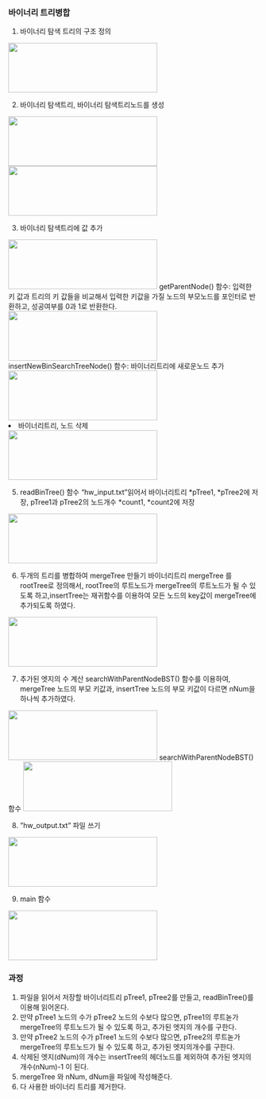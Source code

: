 ### 바이너리 트리병합
1. 바이너리 탐색 트리의 구조 정의
<img src="https://user-images.githubusercontent.com/67528774/203710246-bd129c92-cba6-411c-bd8a-4c6595eed05c.png" width="300" height="100"/>

2. 바이너리 탐색트리, 바이너리 탐색트리노드를 생성
<image src="https://user-images.githubusercontent.com/67528774/203710266-0783303c-6d15-4411-97e2-dcc83dcbc380.png" width="300" height="100"/>
<img src="https://user-images.githubusercontent.com/67528774/203710289-7e6f00d0-de9a-485b-90bc-b363837feb1c.png" width="300" height="100"/>

3. 바이너리 탐색트리에 값 추가
<img src="https://user-images.githubusercontent.com/67528774/203710310-ec0ff48f-1f80-4738-a752-c9e7199ee2e2.png" width="300" height="100"/>
getParentNode() 함수: 입력한 키 값과 트리의 키 값들을 비교해서 입력한 키값을 가질 노드의 부모노드를 포인터로 반환하고, 성공여부를 0과 1로 반환한다.
<img src="https://user-images.githubusercontent.com/67528774/203710333-d18263e6-db1f-474d-824a-da757fd08753.png" width="300" height="100"/>
insertNewBinSearchTreeNode() 함수: 바이너리트리에 새로운노드 추가
<img src="https://user-images.githubusercontent.com/67528774/203710347-1bb2ff9b-a9ac-4355-abf4-698f5096512f.png" width="300" height="100"/)

4. 바이너리트리, 노드 삭제
<img src="https://user-images.githubusercontent.com/67528774/203710376-ac89fa07-f194-4261-b9b4-350528510c0e.png" width="300" height="100"/>

5. readBinTree() 함수
“hw_input.txt”읽어서 바이너리트리 *pTree1, *pTree2에 저장, pTree1과 pTree2의 노드개수 *count1, *count2에 저장
<img src="https://user-images.githubusercontent.com/67528774/203710399-b211c59f-7977-4487-968e-d2adcbedd693.png" width="300" height="100"/>

6. 두개의 트리를 병합하여 mergeTree 만들기
바이너리트리 mergeTree 를 rootTree로 정의해서, rootTree의 루트노드가 mergeTree의 루트노드가 될 수 있도록 하고,insertTree는 재귀함수를 이용하여 모든 노드의 key값이 mergeTree에 추가되도록 하였다.
<img src="https://user-images.githubusercontent.com/67528774/203710412-529a2d34-77d1-429f-be69-8cc3a18ac1d2.png" width="300" height="100"/>

7. 추가된 엣지의 수 계산
searchWithParentNodeBST() 함수를 이용하여, mergeTree 노드의 부모 키값과, insertTree 노드의 부모 키값이 다르면 nNum을 하나씩 추가하였다. 
<img src="https://user-images.githubusercontent.com/67528774/203710426-3bb1fa67-b4bd-449f-806a-6a6115b7edac.png" width="300" height="100"/>
searchWithParentNodeBST() 함수
<img src="https://user-images.githubusercontent.com/67528774/203710437-80e44fe6-2109-454b-a94e-2516457c5b7c.png" width="300" height="100"/>

8. ”hw_output.txt” 파일 쓰기
<img src="https://user-images.githubusercontent.com/67528774/203710459-5446d66d-aa91-4532-87c7-c42c76a6051a.png" width="300" height="100"/>

9. main 함수
<img src="https://user-images.githubusercontent.com/67528774/203710506-fa0d9db0-cb04-49b5-b5a4-0d606be879b8.png" width="300" height="100"/>

### 과정
1. 파일을 읽어서 저장할 바이너리트리 pTree1, pTree2를 만들고, readBinTree()를 이용해 읽어온다.
2. 만약 pTree1 노드의 수가 pTree2 노드의 수보다 많으면, pTree1의 루트녿가 mergeTree의 루트노드가 될 수 있도록 하고, 추가된 엣지의 개수를 구한다.
3. 만약 pTree2 노드의 수가 pTree1 노드의 수보다 많으면, pTree2의 루트녿가 mergeTree의 루트노드가 될 수 있도록 하고, 추가된 엣지의개수를 구한다.
4. 삭제된 엣지(dNum)의 개수는 insertTree의 헤더노드를 제외하여 추가된 엣지의 개수(nNum)-1 이 된다.
5. mergeTree 와 nNum, dNum을 파일에 작성해준다.
6. 다 사용한 바이너리 트리를 제거한다.
